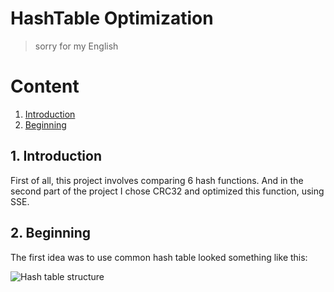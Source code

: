 # HashTable Optimization
> sorry for my English

# Content
1. [Introduction](#intro)
2. [Beginning](#begin)

<a name="intro"></a>
## 1. Introduction

First of all, this project involves comparing 6 hash functions. And in the second part of the project I chose CRC32 and optimized this function, using SSE.

<a name="begin"></a>
## 2. Beginning

The first idea was to use common hash table looked something like this:

![Hash table structure](https://github.com/d0p1er/phystech/tree/master/C/Hash/Images/struct1.png?raw=true)


